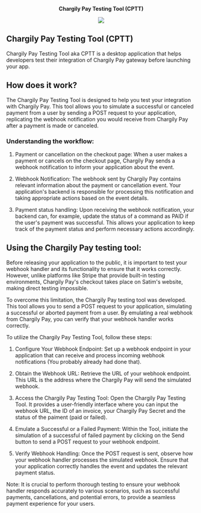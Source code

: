 <p align="center"> <b>Chargily Pay Testing Tool (CPTT)</b> </p>

<p align="center"><img src="https://i.imgur.com/CArEK6w.png"></p>

## Chargily Pay Testing Tool (CPTT)
Chargily Pay Testing Tool  aka CPTT is a desktop application that helps developers test their integration of Chargily Pay gateway before launching your app.

## How does it work?

The Chargily Pay Testing Tool is designed to help you test your integration with Chargily Pay. This tool allows you to simulate a successful or canceled payment from a user by sending a POST request to your application, replicating the webhook notification you would receive from Chargily Pay after a payment is made or canceled.

### Understanding the workflow:

1. Payment or cancellation on the checkout page:
   When a user makes a payment or cancels on the checkout page, Chargily Pay sends a webhook notification to inform your application about the event.

2. Webhook Notification:
   The webhook sent by Chargily Pay contains relevant information about the payment or cancellation event. Your application's backend is responsible for processing this notification and taking appropriate actions based on the event details.

3. Payment status handling:
   Upon receiving the webhook notification, your backend can, for example, update the status of a command as PAID if the user's payment was successful. This allows your application to keep track of the payment status and perform necessary actions accordingly.

## Using the Chargily Pay testing tool:

Before releasing your application to the public, it is important to test your webhook handler and its functionality to ensure that it works correctly. However, unlike platforms like Stripe that provide built-in testing environments, Chargily Pay's checkout takes place on Satim's website, making direct testing impossible.

To overcome this limitation, the Chargily Pay testing tool was developed. This tool allows you to send a POST request to your application, simulating a successful or aborted payment from a user. By emulating a real webhook from Chargily Pay, you can verify that your webhook handler works correctly.

To utilize the Chargily Pay Testing Tool, follow these steps:

1. Configure Your Webhook Endpoint:
   Set up a webhook endpoint in your application that can receive and process incoming webhook notifications (You probably already had done that).

2. Obtain the Webhook URL:
   Retrieve the URL of your webhook endpoint. This URL is the address where the Chargily Pay will send the simulated webhook.

3. Access the Chargily Pay Testing Tool:
   Open the Chargily Pay Testing Tool. It provides a user-friendly interface where you can input the webhook URL, the ID of an invoice, your Chargily Pay Secret and the status of the paiment (paid or failed).

4. Emulate a Successful or a Failed Payment:
   Within the Tool, initiate the simulation of a successful of failed payment by clicking on the Send button to send a POST request to your webhook endpoint.

5. Verify Webhook Handling:
   Once the POST request is sent, observe how your webhook handler processes the simulated webhook. Ensure that your application correctly handles the event and updates the relevant payment status.

Note: It is crucial to perform thorough testing to ensure your webhook handler responds accurately to various scenarios, such as successful payments, cancellations, and potential errors, to provide a seamless payment experience for your users.
